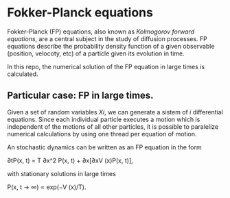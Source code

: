 # Fokker-Planck equations
Fokker-Planck (FP) equations, also known as _Kolmogorov forward equations_, are a central subject in the study of diffusion processes. 
FP equations describe the probability density function of a given observable (position, velocoty, etc) of a particle given its evolution in time.

In this repo, the numerical solution of the FP equation in large times is calculated.

## Particular case: FP in large times.

Given a set of random variables _Xi_, we can generate a sistem of _i_ differential equations. Since each individual particle executes a motion
which is independent of the motions of all other particles, it is possible to paralelize numerical calculations by using one thread per equation of motion. 

An stochastic dynamics can be written as an FP equation in the form

∂tP(x, t) = T ∂x^2 P(x, t) + ∂x[∂xV (x)P(x, t)],

with stationary solutions in large times

P(x, t → ∞) ∝ exp(−V (x)/T).
